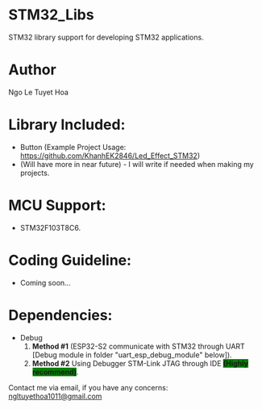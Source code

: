 # STM32_Libs
STM32 library support for developing STM32 applications.

# Author
Ngo Le Tuyet Hoa

# Library Included:
- Button (Example Project Usage: https://github.com/KhanhEK2846/Led_Effect_STM32)
- (Will have more in near future) - I will write if needed when making my projects.

# MCU Support:
- STM32F103T8C6.

# Coding Guideline:
- Coming soon...

# Dependencies:
- Debug
  1. <b>Method #1</b> (ESP32-S2 communicate with STM32 through UART [Debug module in folder "uart_esp_debug_module" below]).
  2. <b>Method #2</b> Using Debugger STM-Link JTAG through IDE <b style = "background-color: Green">(Highly recommend)</b>.

Contact me via email, if you have any concerns: ngltuyethoa1011@gmail.com
